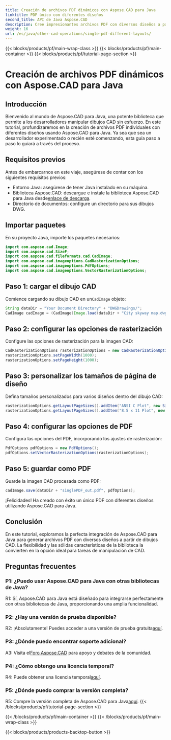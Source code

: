 ```yaml
---
title: Creación de archivos PDF dinámicos con Aspose.CAD para Java
linktitle: PDF único con diferentes diseños
second_title: API de Java Aspose.CAD
description: Cree impresionantes archivos PDF con diversos diseños a partir de dibujos CAD utilizando Aspose.CAD para Java. Fácil integración y potentes funciones para desarrolladores de Java.
weight: 16
url: /es/java/other-cad-operations/single-pdf-different-layouts/
---
```


{{< blocks/products/pf/main-wrap-class >}}
{{< blocks/products/pf/main-container >}}
{{< blocks/products/pf/tutorial-page-section >}}

# Creación de archivos PDF dinámicos con Aspose.CAD para Java

## Introducción

Bienvenido al mundo de Aspose.CAD para Java, una potente biblioteca que permite a los desarrolladores manipular dibujos CAD sin esfuerzo. En este tutorial, profundizaremos en la creación de archivos PDF individuales con diferentes diseños usando Aspose.CAD para Java. Ya sea que sea un desarrollador experimentado o recién esté comenzando, esta guía paso a paso lo guiará a través del proceso.

## Requisitos previos

Antes de embarcarnos en este viaje, asegúrese de contar con los siguientes requisitos previos:
- Entorno Java: asegúrese de tener Java instalado en su máquina.
-  Biblioteca Aspose.CAD: descargue e instale la biblioteca Aspose.CAD para Java desde[enlace de descarga](https://releases.aspose.com/cad/java/).
- Directorio de documentos: configure un directorio para sus dibujos DWG.

## Importar paquetes

En su proyecto Java, importe los paquetes necesarios:

```java
import com.aspose.cad.Image;
import com.aspose.cad.SizeF;
import com.aspose.cad.fileformats.cad.CadImage;
import com.aspose.cad.imageoptions.CadRasterizationOptions;
import com.aspose.cad.imageoptions.PdfOptions;
import com.aspose.cad.imageoptions.VectorRasterizationOptions;
```

## Paso 1: cargar el dibujo CAD

 Comience cargando su dibujo CAD en un`CadImage` objeto:

```java
String dataDir = "Your Document Directory" + "DWGDrawings/";
CadImage cadImage = (CadImage)Image.load(dataDir + "City skyway map.dwg");
```

## Paso 2: configurar las opciones de rasterización

Configure las opciones de rasterización para la imagen CAD:

```java
CadRasterizationOptions rasterizationOptions = new CadRasterizationOptions();
rasterizationOptions.setPageWidth(1000);
rasterizationOptions.setPageHeight(1000);
```

## Paso 3: personalizar los tamaños de página de diseño

Defina tamaños personalizados para varios diseños dentro del dibujo CAD:

```java
rasterizationOptions.getLayoutPageSizes().addItem("ANSI C Plot", new SizeF(500, 1000));
rasterizationOptions.getLayoutPageSizes().addItem("8.5 x 11 Plot", new SizeF(1000, 100));
```

## Paso 4: configurar las opciones de PDF

Configura las opciones del PDF, incorporando los ajustes de rasterización:

```java
PdfOptions pdfOptions = new PdfOptions();
pdfOptions.setVectorRasterizationOptions(rasterizationOptions);
```

## Paso 5: guardar como PDF

Guarde la imagen CAD procesada como PDF:

```java
cadImage.save(dataDir + "singlePDF_out.pdf", pdfOptions);
```

¡Felicidades! Ha creado con éxito un único PDF con diferentes diseños utilizando Aspose.CAD para Java.

## Conclusión

En este tutorial, exploramos la perfecta integración de Aspose.CAD para Java para generar archivos PDF con diversos diseños a partir de dibujos CAD. La flexibilidad y las sólidas características de la biblioteca la convierten en la opción ideal para tareas de manipulación de CAD.

## Preguntas frecuentes

### P1: ¿Puedo usar Aspose.CAD para Java con otras bibliotecas de Java?

R1: Sí, Aspose.CAD para Java está diseñado para integrarse perfectamente con otras bibliotecas de Java, proporcionando una amplia funcionalidad.

### P2: ¿Hay una versión de prueba disponible?

 R2: ¡Absolutamente! Puedes acceder a una versión de prueba gratuita[aquí](https://releases.aspose.com/).

### P3: ¿Dónde puedo encontrar soporte adicional?

 A3: Visita el[Foro Aspose.CAD](https://forum.aspose.com/c/cad/19) para apoyo y debates de la comunidad.

### P4: ¿Cómo obtengo una licencia temporal?

 R4: Puede obtener una licencia temporal[aquí](https://purchase.aspose.com/temporary-license/).

### P5: ¿Dónde puedo comprar la versión completa?

R5: Compre la versión completa de Aspose.CAD para Java[aquí](https://purchase.aspose.com/buy).
{{< /blocks/products/pf/tutorial-page-section >}}

{{< /blocks/products/pf/main-container >}}
{{< /blocks/products/pf/main-wrap-class >}}

{{< blocks/products/products-backtop-button >}}
